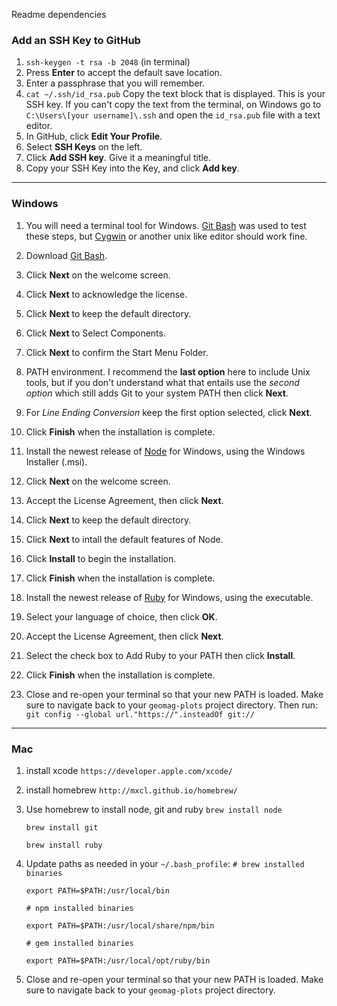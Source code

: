 Readme dependencies

### Add an SSH Key to GitHub ###

  1. `ssh-keygen -t rsa -b 2048` (in terminal)
  2. Press **Enter** to accept the default save location.
  3. Enter a passphrase that you will remember.
  4. `cat ~/.ssh/id_rsa.pub`
     Copy the text block that is displayed.
     This is your SSH key.
     If you can't copy the text from the terminal, on Windows go to
     `C:\Users\[your username]\.ssh` and open the `id_rsa.pub` file with
     a text editor.
  5. In GitHub, click **Edit Your Profile**.
  6. Select **SSH Keys** on the left.
  7. Click **Add SSH key**. Give it a meaningful title.
  8. Copy your SSH Key into the Key, and click **Add key**.

---
### Windows ###

1. You will need a terminal tool for Windows. [Git Bash][] was used to test
   these steps, but [Cygwin][] or another unix like editor should work fine.
  1. Download [Git Bash][].
  2. Click **Next** on the welcome screen.
  3. Click **Next** to acknowledge the license.
  4. Click **Next** to keep the default directory.
  5. Click **Next** to Select Components.
  6. Click **Next** to confirm the Start Menu Folder.
  7. PATH environment. I recommend the __last option__ here to include Unix
     tools, but if you don't understand what that entails use the
     _second option_ which still adds Git to your system PATH then click
     **Next**.
  8. For *Line Ending Conversion* keep the first option selected, click
     **Next**.
  9. Click **Finish** when the installation is complete.

1. Install the newest release of [Node][] for Windows, using the Windows
   Installer (.msi).
  1. Click **Next** on the welcome screen.
  1. Accept the License Agreement, then click **Next**.
  1. Click **Next** to keep the default directory.
  1. Click **Next** to intall the default features of Node.
  1. Click **Install** to begin the installation.
  1. Click **Finish** when the installation is complete.

1. Install the newest release of [Ruby][] for Windows, using the executable.
  1. Select your language of choice, then click **OK**.
  1. Accept the License Agreement, then click **Next**.
  1. Select the check box to Add Ruby to your PATH then click **Install**.
  1. Click **Finish** when the installation is complete.

1. Close and re-open your terminal so that your new PATH is loaded.
   Make sure to navigate back to your `geomag-plots` project directory.
   Then run:
   ```git config --global url."https://".insteadOf git://```

[Git Bash]: http://git-scm.com/download/win
[Cygwin]: http://cygwin.com/install.html
[Node]: http://nodejs.org/download/
[Ruby]: http://rubyinstaller.org/

---
### Mac ###

1. install xcode
   ```https://developer.apple.com/xcode/```

2. install homebrew
   ```http://mxcl.github.io/homebrew/```

3. Use homebrew to install node, git and ruby
   ```brew install node```

   ```brew install git```

   ```brew install ruby```

4. Update paths as needed in your `~/.bash_profile`:
   ```# brew installed binaries```

   ```export PATH=$PATH:/usr/local/bin```

   ```# npm installed binaries```

   ```export PATH=$PATH:/usr/local/share/npm/bin```

   ```# gem installed binaries```

   ```export PATH=$PATH:/usr/local/opt/ruby/bin```

5. Close and re-open your terminal so that your new PATH is loaded.
   Make sure to navigate back to your `geomag-plots` project directory.
